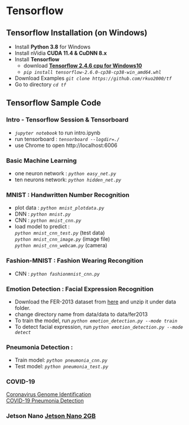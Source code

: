 # Tensorflow 
## Tensorflow Installation (on Windows)
* Install **Python 3.8** for Windows
* Install nVidia **CUDA 11.4 & CuDNN 8.x** 
* Install **Tensorflow** 
  - download **[Tensorflow 2.4.6 cpu for Windows10](https://github.com/fo40225/tensorflow-windows-wheel/tree/master/2.6.0/py38/CPU%2BGPU)** <br />
  - *`pip install tensorflow-2.6.0-cp38-cp38-win_amd64.whl`* <br />
* Download Examples *`git clone https://github.com/rkuo2000/tf`*
* Go to directory *`cd tf`*
## Tensorflow Sample Code
### Intro - Tensorflow Session & Tensorboard 
* *`jupyter notebook`* to run intro.ipynb
* run tensorboard : *`tensorboard --logdir=./`*
* use Chrome to open http://localhost:6006
### Basic Machine Learning
* one neuron network : *`python easy_net.py`*
* ten neurons network: *`python hidden_net.py`*
### MNIST : Handwritten Number Recognition
* plot data : *`python mnist_plotdata.py`*
* DNN : *`python mnist.py`*
* CNN : *`python mnist_cnn.py`*
* load model to predict : <br />
  *`python mnist_cnn_test.py`* (test data) <br />
  *`python mnist_cnn_image.py`* (image file) <br />
  *`python mnist_cnn_webcam.py`* (camera) <br />
### Fashion-MNIST : Fashion Wearing Recongition
* CNN : *`python fashionmnist_cnn.py`*
### Emotion Detection : Facial Expression Recognition
* Download the FER-2013 dataset from [here](https://anonfile.com/bdj3tfoeba/data_zip) and unzip it under data folder. 
* change directory name from data/data to data/fer2013
* To train the model, run *`python emotion_detection.py --mode train`*
* To detect facial expression, run *`python emotion_detection.py --mode detect`* 
### Pneumonia Detection : 
* Train model: *`python pneumonia_cnn.py`* 
* Test  model: *`python pneumonia_test.py`* 

### COVID-19
[Coronavirus Genome Identification](https://www.kaggle.com/rkuo2000/coronavirus-genome-identification)<br />
[COVID-19 Pneumonia Detection](https://www.kaggle.com/rkuo2000/covid19-vgg16)<br />

### Jetson Nano [Jetson Nano 2GB](https://developer.nvidia.com/embedded/learn/get-started-jetson-nano-2gb-devkit)
